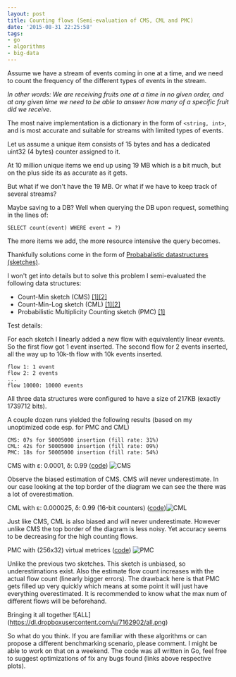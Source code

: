 ```yaml
---
layout: post
title: Counting flows (Semi-evaluation of CMS, CML and PMC)
date: '2015-08-31 22:25:58'
tags:
- go
- algorithms
- big-data
---
```


Assume we have a stream of events coming in one at a time, and we need to count the frequency of the different types of events in the stream.

*In other words:
We are receiving fruits one at a time in no given order, and at any given time we need to be able to answer how many of a specific fruit did we receive.*

The most naive implementation is a dictionary in the form of ```<string, int>```, and is most accurate and suitable for streams with limited types of events.

Let us assume a unique item consists of 15 bytes and has a dedicated uint32 (4 bytes) counter assigned to it.

At 10 million unique items we end up using 19 MB which is a bit much, but on the plus side its as accurate as it gets.

But what if we don't have the 19 MB. Or what if we have to keep track of several streams?

Maybe saving to a DB? Well when querying the DB upon request, something in the lines of:

`SELECT count(event) WHERE event = ?)`

The more items we add, the more resource intensive the query becomes.

Thankfully solutions come in the form of [Probabalistic datastructures (sketches)](https://highlyscalable.wordpress.com/2012/05/01/probabilistic-structures-web-analytics-data-mining/).

I won't get into details but to solve this problem I semi-evaluated the following data structures:

* Count-Min sketch (CMS) [[1]](https://en.wikipedia.org/wiki/Count–min_sketch)[[2]](http://dimacs.rutgers.edu/~graham/pubs/papers/cmencyc.pdf)
* Count-Min-Log sketch (CML) [[1]](http://iswag-symposium.org/2015/pdfs/shortpaper1.pdf)[[2]](http://blog.guillaume-pitel.fr/2014/11/count-min-log-sketch-for-on-low-frequency/)
* Probabilistic Multiplicity Counting sketch (PMC) [[1]](https://wwwcn.cs.uni-duesseldorf.de/publications/publications/library/Lieven2010a.pdf)

Test details:

For each sketch I linearly added a new flow with equivalently linear events. So the first flow got 1 event inserted. The second flow for 2 events inserted, all the way up to 10k-th flow with 10k events inserted.

```
flow 1: 1 event
flow 2: 2 events
...
flow 10000: 10000 events
```
All three data structures were configured to have a size of 217KB (exactly 1739712 bits). 

A couple dozen runs yielded the following results (based on my unoptimized code esp. for PMC and CML)

```
CMS: 07s for 50005000 insertion (fill rate: 31%)
CML: 42s for 50005000 insertion (fill rate: 09%)
PMC: 18s for 50005000 insertion (fill rate: 54%)
```

CMS with ɛ: 0.0001, δ: 0.99 ([code](https://github.com/tylertreat/BoomFilters/blob/master/countmin.go)) ![CMS](https://dl.dropboxusercontent.com/u/7162902/cms.png)

Observe the biased estimation of CMS. CMS will never underestimate. In our case looking at the top border of the diagram we can see the there was a lot of overestimation.


CML with ɛ: 0.000025, δ: 0.99 (16-bit counters)  ([code](https://github.com/seiflotfy/count-min-log))![CML](https://dl.dropboxusercontent.com/u/7162902/cml.png)

Just like CMS, CML is also biased and will never underestimate. However unlike CMS the top border of the diagram is less noisy. Yet accuracy seems to be decreasing for the high counting flows.

PMC with (256x32) virtual metrices ([code](https://github.com/seiflotfy/pmc)) ![PMC](https://dl.dropboxusercontent.com/u/7162902/pmc.png) 

Unlike the previous two sketches. This sketch is unbiased, so underestimations exist. Also the estimate flow count increases with the actual flow count (linearly bigger errors). The drawback here is that PMC gets filled up very quickly which means at some point it will just have everything overestimated. It is recommended to know what the max num of different flows will be beforehand.

Bringing it all together ![ALL] (https://dl.dropboxusercontent.com/u/7162902/all.png)

So what do you think. If you are familiar with these algorithms or can propose a different benchmarking scenario, please comment. I might be able to work on that on a weekend. The code was all written in Go, feel free to suggest optimizations of fix any bugs found (links above respective plots).


